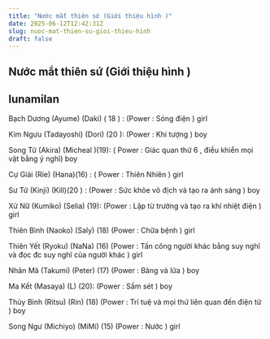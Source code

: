 ```yaml
---
title: "Nước mắt thiên sứ (Giới thiệu hình )"
date: 2025-06-12T12:42:31Z
slug: nuoc-mat-thien-su-gioi-thieu-hinh
draft: false
---
```


## Nước mắt thiên sứ (Giới thiệu hình )

## lunamilan

Bạch Dương (Ayume) (Daki) ( 18 ) : (Power : Sóng điện ) girl

Kim Ngưu (Tadayoshi) (Dori) (20 ): (Power : Khí tượng ) boy

Song Tử (Akira) (Micheal )(19):  ( Power : Giác quan thứ 6 , điều khiển mọi vật bằng ý nghĩ) boy

Cự Giải (Rie) (Hana)(16) : ( Power : Thiên Nhiên ) girl

Sư Tử (Kinji) (Kill)(20 ) : (Power : Sức khỏe vô địch và tạo ra ánh sáng ) boy

Xử Nữ (Kumiko) (Selia) (19): (Power : Lập từ trường và tạo ra khí nhiệt điện ) girl

Thiên Bình (Naoko) (Saly) (18) (Power : Chữa bệnh ) girl

Thiên Yết (Ryoku) (NaNa) (16) (Power : Tấn công người khác bằng suy nghĩ và đọc đc suy nghĩ của người khác ) girl

Nhân Mã (Takumi) (Peter) (17) (Power : Băng và lửa ) boy

Ma Kết (Masaya) (L) (20): (Power : Sấm sét ) boy


Thủy Bình (Ritsu) (Rin) (18)  (Power : Trí tuệ và mọi thứ liên quan đến điện tử ) boy

Song Ngư (Michiyo) (MiMi) (15)  (Power : Nước ) girl